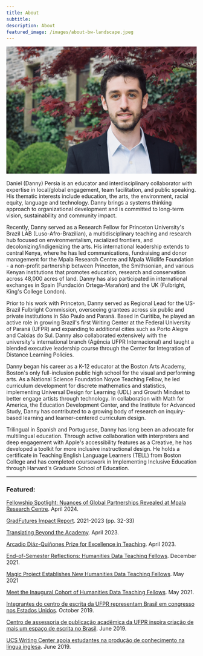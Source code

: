 ```yaml
---
title: About 
subtitle: 
description: About
featured_image: /images/about-bw-landscape.jpeg
---
```



![](/images/Persia2.jpeg) 

Daniel (Danny) Persia is an educator and interdisciplinary collaborator with expertise in local/global engagement, team facilitation, and public speaking. His thematic interests include education, the arts, the environment, racial equity, language and technology. Danny brings a systems thinking approach to organizational development and is committed to long-term vision, sustainability and community impact. 

Recently, Danny served as a Research Fellow for Princeton University's Brazil LAB (Luso-Afro-Brazilian), a multidisciplinary  teaching and research hub focused on environmentalism, racialized frontiers, and decolonizing/indigenizing the arts. His international leadership extends to central Kenya, where he has led communications, fundraising and donor management for the Mpala Research Centre and Mpala Wildlife Foundation - a non-profit partnership between Princeton, the Smithsonian, and various Kenyan institutions that promotes education, research and conservation across 48,000 acres of land. Danny has also participated in international exchanges in Spain (Fundación Ortega-Marañón) and the UK (Fulbright, King's College London). 

Prior to his work with Princeton, Danny served as Regional Lead for the US-Brazil Fulbright Commission, overseeing grantees across six public and private institutions in São Paulo and Paraná. Based in Curitiba, he played an active role in growing Brazil's first Writing Center at the Federal University of Paraná (UFPR) and expanding to additional cities such as Porto Alegre and Caixias do Sul. Danny also collaborated extensively with the university's international branch (Agência UFPR Internacional) and taught a blended executive leadership course through the Center for Integration of Distance Learning Policies.  

Danny began his career as a K-12 educator at the Boston Arts Academy, Boston's only full-inclusion public high school for the visual and performing arts. As a National Science Foundation Noyce Teaching Fellow, he led curriculum development for discrete mathematics and statistics, implementing Universal Design for Learning (UDL) and Growth Mindset to better engage artists through technology. In collaboration with Math for America, the Education Development Center, and the Institute for Advanced Study, Danny has contributed to a growing body of research on inquiry-based learning and learner-centered curriculum design.  

Trilingual in Spanish and Portuguese, Danny has long been an advocate for multilingual education. Through active collaboration with interpreters and deep engagement with Apple's accessibility features as a Creative, he has developed a toolkit for more inclusive instructional design. He holds a certificate in Teaching English Language Learners (TELL) from Boston College and has completed  coursework in Implementing Inclusive Education through Harvard's Graduate School of Education. 







---

### Featured:

[Fellowship Spotlight: Nuances of Global Partnerships Revealed at Mpala Research Centre](https://gradfutures.princeton.edu/news/2023/fellowship-spotlight-nuances-global-partnerships-revealed-mpala-research-centre). April 2024. 

[GradFutures Impact Report](https://gradfutures.princeton.edu/sites/g/files/toruqf721/files/documents/GradFUTURES_Impact_Report_2023_BBPversion-proof7_FINAL.pdf). 2021-2023 (pp. 32-33) 

[Translating Beyond the Academy](https://ptic.princeton.edu/news-announcements/translating-beyond-academy). April 2023. 

[Arcadio Diáz-Quiñones Prize for Excellence in Teaching](https://spo.princeton.edu/news/grad-students-you-jin-kim-and-daniel-persia-are-recognized-excellence-teaching). April 2023. 

[End-of-Semester Reflections: Humanities Data Teaching Fellows](https://cdh.princeton.edu/blog/2021/12/26/end-of-semester-humanities-data-teaching-fellows/). December 2021. 

[Magic Project Establishes New Humanities Data Teaching Fellows](https://humanities.princeton.edu/2021/05/03/magic-grants-supports-new-humanities-data-teaching-fellows/). May 2021

[Meet the Inaugural Cohort of Humanities Data Teaching Fellows](https://cdh.princeton.edu/blog/2021/05/03/meet-the-inaugural-cohort-of-humanities-data-teaching-fellows/). May 2021. 

[Integrantes do centro de escrita da UFPR representam Brasil em congresso nos Estados Unidos](https://ufpr.br/integrantes-do-centro-de-escrita-da-ufpr-representam-brasil-em-congresso-nos-estados-unidos/). October 2019. 

[Centro de assessoria de publicação acadêmica da UFPR inspira criação de mais um espaço de escrita no Brasil](https://ufpr.br/centro-de-assessoria-de-publicacao-academica-da-ufpr-inspira-criacao-de-mais-um-espaco-de-escrita-no-brasil/). June 2019. 

[UCS Writing Center apoia estudantes na produção de conhecimento na língua inglesa](https://www.ucs.br/site/noticias/ucs-writing-center-apoia-estudantes-na-producao-de-conhecimento-na-lingua-inglesa/). June 2019. 







